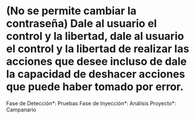 # (No se permite cambiar la contraseña) Dale al usuario el control y la libertad, dale al usuario el control y la libertad de realizar las acciones que desee incluso de dale la capacidad de deshacer acciones que puede haber tomado por error.

Fase de Detección*: Pruebas
Fase de Inyección*: Análisis
Proyecto*: Campanario